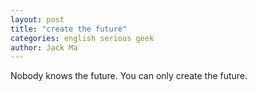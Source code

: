 ```yaml
---
layout: post
title: "create the future"
categories: english serious geek
author: Jack Ma
---
```

Nobody knows the future. You can only create the future.

